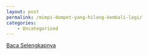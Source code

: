 ```yaml
---
layout: post
permalink: /mimpi-dompet-yang-hilang-kembali-lagi/
categories:
    - Uncategorized
---
```


[Baca Selengkapnya](/08)